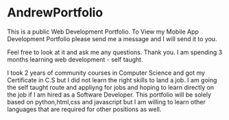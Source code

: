 # AndrewPortfolio
This is a public Web Development Portfolio. 
To View my Mobile App Development Portfolio please send me a message and I will send it to you.

Feel free to look at it and ask me any questions. Thank you.
I am spending 3 months learning web development - self taught.

I took 2 years of community courses in Computer Science and got my Certificate in C.S but I did not learn the right skills to land a job. I am going the self taught route and appliyng for jobs and hoping to learn directly on the job if I am hired as a Software Developer. This portfolio will be solely based on python,html,css and javascript but I am willing to learn other languages that are required for other positions as well.

